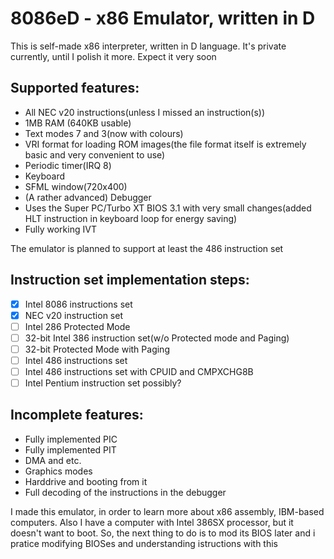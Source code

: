 # 8086eD - x86 Emulator, written in D
This is self-made x86 interpreter, written in D language. It's private currently, until I polish it more. Expect it very soon

 ## Supported features:
  * All NEC v20 instructions(unless I missed an instruction(s))
  * 1MB RAM (640KB usable)
  * Text modes 7 and 3(now with colours)
  * VRI format for loading ROM images(the file format itself is extremely basic and very convenient to use)
  * Periodic timer(IRQ 8)
  * Keyboard
  * SFML window(720x400)
  * (A rather advanced) Debugger
  * Uses the Super PC/Turbo XT BIOS 3.1 with very small changes(added HLT instruction in keyboard loop for energy saving)
  * Fully working IVT
  
  The emulator is planned to support at least the 486 instruction set
  
  ## Instruction set implementation steps:
  
  - [x] Intel 8086 instructions set
  - [x] NEC v20 instruction set
  - [ ] Intel 286 Protected Mode
  - [ ] 32-bit Intel 386 instruction set(w/o Protected mode and Paging)
  - [ ] 32-bit Protected Mode with Paging
  - [ ] Intel 486 instructions set
  - [ ] Intel 486 instructions set with CPUID and CMPXCHG8B
  - [ ] Intel Pentium instruction set possibly?
  
  ## Incomplete features:
  * Fully implemented PIC
  * Fully implemented PIT
  * DMA and etc.
  * Graphics modes
  * Harddrive and booting from it
  * Full decoding of the instructions in the debugger
  
  I made this emulator, in order to learn more about x86 assembly, IBM-based computers. Also I have a computer with Intel 386SX processor, but it doesn't want to boot. So, the next thing to do is to mod its BIOS later and i pratice modifying BIOSes and understanding istructions with this
 
